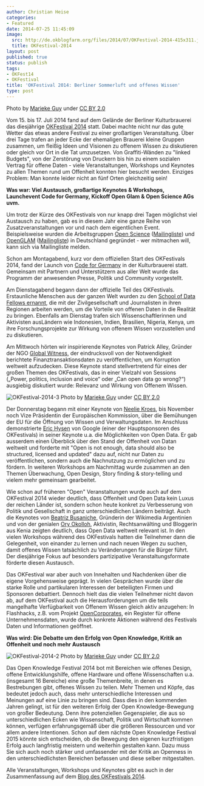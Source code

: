 ```yaml
---
author: Christian Heise
categories:
- Featured
date: 2014-07-25 11:45:09
image:
  src: http://de.okblogfarm.org/files/2014/07/OKFestival-2014-415x311.jpg
  title: OKFestival-2014
layout: post
published: true
status: publish
tags:
- OKFest14
- OKFestival
title: 'OKFestival 2014: Berliner Sommerluft und offenes Wissen'
type: post
---
```


 Photo by [Marieke Guy](https://secure.flickr.com/photos/mariekeguy/) under [CC BY 2.0](https://creativecommons.org/licenses/by/2.0/deed.de)

Vom 15. bis 17. Juli 2014 fand auf dem Gelände der Berliner Kulturbrauerei das diesjährige [OKFestival 2014](http://2014.okfestival.org/) statt. Dabei machte nicht nur das gute Wetter das etwas andere Festival zu einer großartigen Veranstaltung. Über drei Tage trafen an jeder Ecke der ehemaligen Brauerei kleine Gruppen zusammen, um fleißig Ideen und Visionen zu offenem Wissen zu diskutieren oder gleich vor Ort in die Tat umzusetzen. Von Graffiti-Wänden zu "linked Budgets", von der Zerstörung von Druckern bis hin zu einem sozialen Vertrag für offene Daten - viele Veranstaltungen, Workshops und Keynotes zu allen Themen rund um Offenheit konnten hier besucht werden. Einziges Problem: Man konnte leider nicht an fünf Orten gleichzeitig sein!

**Was war: Viel Austausch, großartige Keynotes & Workshops, Launchevent Code for Germany, Kickoff Open Glam & Open Science AGs uvm.**

Um trotz der Kürze des OKFestivals von nur knapp drei Tagen möglichst viel Austausch zu haben, gab es in diesem Jahr eine ganze Reihe von Zusatzveranstaltungen vor und nach dem eigentlichen Event. Beispielsweise wurden die Arbeitsgruppen [Open Science](http://okfn.de/2014/07/okfestival-2014-fringe-event-arbeitsgruppe-fuer-die-oeffnung-von-wissenschaft-und-forschung-open-science/) ([Mailingliste](https://lists.okfn.org/mailman/listinfo/open-science-de)) und [OpenGLAM](http://okfn.de/openglam/#openglam-workshop) ([Mailingliste](https://lists.okfn.org/mailman/listinfo/openglam-de)) in Deutschland gegründet - wer mitmachen will, kann sich via Mailingliste melden.

Schon am Montagabend, kurz vor dem offiziellen Start des OKFestivals 2014, fand der Launch von [Code for Germany](http://codefor.de/) in der Kulturbrauerei statt. Gemeinsam mit Partnern und Unterstützern aus aller Welt wurde das Programm der anwesenden Presse, Politik und Community vorgestellt.

Am Dienstagabend begann dann der offizielle Teil des OKFestivals. Erstaunliche Menschen aus der ganzen Welt wurden zu den [School of Data Fellows ernannt](http://schoolofdata.org/2014/07/15/announcing-the-school-of-data-fellows/), die mit der Zivilgesellschaft und Journalisten in ihren Regionen arbeiten werden, um die Vorteile von offenen Daten in die Realität zu bringen. Ebenfalls am Dienstag trafen sich Wissenschaftlerinnen und Aktivisten ausLändern wie Indonesien, Indien, Brasilien, Nigeria, Kenya, um ihre Forschungsprojekte zur Wirkung von offenem Wissen vorzustellen und zu diskutieren.

Am Mittwoch hörten wir inspirierende Keynotes von Patrick Alley, Gründer der NGO [Global Witness](https://de.wikipedia.org/wiki/Global_Witness), der eindrucksvoll von der Notwendigkeit berichtete Finanztransaktionsdaten zu veröffentlichen, um Korruption weltweit aufzudecken. Diese Keynote stand stellvertretend für eines der großen Themen des OKFestivals, das in einer Vielzahl von Sessions („Power, politics, inclusion and voice“ oder „Can open data go wrong?“) ausgiebig diskutiert wurde: Relevanz und Wirkung von Offenem Wissen.

![OKFestival-2014-3](http://de.okblogfarm.org/files/2014/07/OKFestival-2014-3-415x311.jpg) Photo by [Marieke Guy](https://secure.flickr.com/photos/mariekeguy/) under [CC BY 2.0](https://creativecommons.org/licenses/by/2.0/deed.de)

Der Donnerstag begann mit einer Keynote von [Neelie Kroes](http://ec.europa.eu/commission_2010-2014/kroes/), bis November noch Vize Präsidentin der Europäischen Kommission, über die Bemühungen der EU für die Öffnung von Wissen und Verwaltungsdaten. Im Anschluss demonstrierte [Eric Hysen](http://2014.okfestival.org/okfestival-keynote-spotlight-eric-hysen/) von Google (einer der Hauptsponsoren des OKFestivals) in seiner Keynote u.a. die Möglichkeiten von Open Data. Er gab ausserdem einen Überblick über den Stand der Offenheit von Datan weltweit und forderte mit "Open is not enough, data should also be structured, licensed and updated" dazu auf, nicht nur Daten zu veröffentlichen, sondern auch die Nachnutzung zu ermöglichen und zu fördern. In weiteren Workshops am Nachmittag wurde zusammen an den Themen Überwachung, Open Design, Story finding & story-telling und vielem mehr gemeinsam gearbeitet.

Wie schon auf früheren "Open" Veranstaltungen wurde auch auf dem OKFestival 2014 wieder deutlich, dass Offenheit und Open Data kein Luxus der reichen Länder ist, sondern schon heute konkret zu Verbesserung von Politik und Gesellschaft in ganz unterschiedlichen Ländern beiträgt. Auch die Keynotes von [Beatriz Busaniche](https://twitter.com/beabusaniche), Gründerin der Wikimedia Argentinien und von der genialen [Ory Okolloh](https://en.wikipedia.org/wiki/Ory_Okolloh), Aktivistin, Rechtsanwälting und Bloggerin aus Kenia zeigten deutlich, dass Open Data weltweit relevant ist. In den vielen Workshops während des OKFestivals hatten die Teilnehmer dann die Gelegenheit, von einander zu lernen und nach neuen Wegen zu suchen, damit offenes Wissen tatsächlich zu Veränderungen für die Bürger führt. Der diesjährige Fokus auf besonders partizipative Veranstaltungsformate förderte diesen Austausch.

Das OKFestival war aber auch von Innehalten und Nachdenken über die eigene Vorgehensweise geprägt. In vielen Gesprächen wurde über die starke Rolle und partikularen Interessen der beteiligten Firmen und Sponsoren debattiert. Dennoch hielt das die vielen Teilnehmer nicht davon ab, auf dem OKFestival auch die Herausforderungen um die teils mangelhafte Verfügbarkeit von Offenem Wissen gleich aktiv anzugehen: In Flashhacks, z.B. vom Projekt [OpenCorporates](http://opencorporates.com), ein Register für offene Unternehmensdaten, wurde durch konkrete Aktionen während des Festivals Daten und Informationen geöffnet.

**Was wird: Die Debatte um den Erfolg von Open Knowledge, Kritik an Offenheit und noch mehr Austausch**

![OKFestival-2014-2](http://de.okblogfarm.org/files/2014/07/OKFestival-2014-2-415x311.jpg) Photo by [Marieke Guy](https://secure.flickr.com/photos/mariekeguy/) under [CC BY 2.0](https://creativecommons.org/licenses/by/2.0/deed.de)

Das Open Knowledge Festival 2014 bot mit Bereichen wie offenes Design, offene Entwicklungshilfe, offene Hardware und offene Wissenschaften u.a. (insgesamt 16 Bereiche) eine große Themenbreite, in denen es Bestrebungen gibt, offenes Wissen zu teilen. Mehr Themen und Köpfe, das bedeutet jedoch auch, dass mehr unterschiedliche Interessen und Meinungen auf eine Linie zu bringen sind. Dass dies in den kommenden Jahren gelingt, ist für den weiteren Erfolg der Open Knowledge-Bewegung von großer Bedeutung. Denn ihre potenziellen Gegenspieler, die aus so unterschiedlichen Ecken wie Wissenschaft, Politik und Wirtschaft kommen können, verfügen erfahrungsgemäß über die größeren Ressourcen und vor allem andere Intentionen. Schon auf dem nächste Open Knowledge Festival 2015 könnte sich entscheiden, ob die Bewegung den eigenen kurzfristigen Erfolg auch langfristig meistern und weiterhin gestalten kann. Dazu muss Sie sich auch noch stärker und umfassender mit der Kritik an Openness in den unterschiedlichsten Bereichen befassen und diese selber mitgestalten.

Alle Veranstaltungen, Workshops und Keynotes gibt es auch in der Zusammenfassung auf dem [Blog des OKFestivals 2014](http://2014.okfestival.org/blog/).